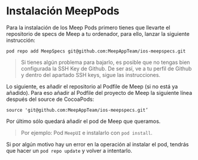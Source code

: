# Instalación MeepPods
Para la instalación de los Meep Pods primero tienes que llevarte el repositorio de specs de Meep a tu ordenador, para ello, lanzar la siguiente instrucción:

~~~
pod repo add MeepSpecs git@github.com:MeepAppTeam/ios-meepspecs.git
~~~

> Si tienes algún problema para bajarlo, es posible que no tengas bien configurada la SSH Key de Github. De ser así, ve a tu perfil de Github y dentro del apartado SSH keys, sigue las instrucciones.

Lo siguiente, es añadir el repositorio al Podfile de Meep (si no está ya añadido). Para eso añadir al Podfile del proyecto de Meep la siguiente línea después del source de CocoaPods:

~~~
source 'git@github.com:MeepAppTeam/ios-meepspecs.git’
~~~

Por último sólo quedará añadir el pod de Meep que queramos. 

> Por ejemplo: Pod `MeepUI` e instalarlo con `pod install`. 

Si por algún motivo hay un error en la operación al instalar el pod, tendrás que hacer un `pod repo update` y volver a intentarlo.
